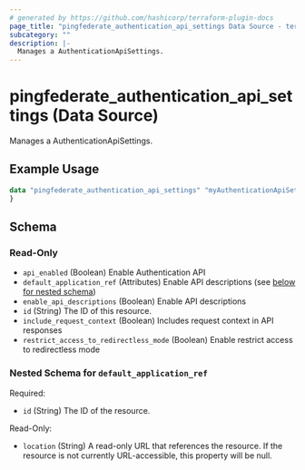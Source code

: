 ```yaml
---
# generated by https://github.com/hashicorp/terraform-plugin-docs
page_title: "pingfederate_authentication_api_settings Data Source - terraform-provider-pingfederate"
subcategory: ""
description: |-
  Manages a AuthenticationApiSettings.
---
```


# pingfederate_authentication_api_settings (Data Source)

Manages a AuthenticationApiSettings.

## Example Usage

```terraform
data "pingfederate_authentication_api_settings" "myAuthenticationApiSettings" {
}
```

<!-- schema generated by tfplugindocs -->
## Schema

### Read-Only

- `api_enabled` (Boolean) Enable Authentication API
- `default_application_ref` (Attributes) Enable API descriptions (see [below for nested schema](#nestedatt--default_application_ref))
- `enable_api_descriptions` (Boolean) Enable API descriptions
- `id` (String) The ID of this resource.
- `include_request_context` (Boolean) Includes request context in API responses
- `restrict_access_to_redirectless_mode` (Boolean) Enable restrict access to redirectless mode

<a id="nestedatt--default_application_ref"></a>
### Nested Schema for `default_application_ref`

Required:

- `id` (String) The ID of the resource.

Read-Only:

- `location` (String) A read-only URL that references the resource. If the resource is not currently URL-accessible, this property will be null.

